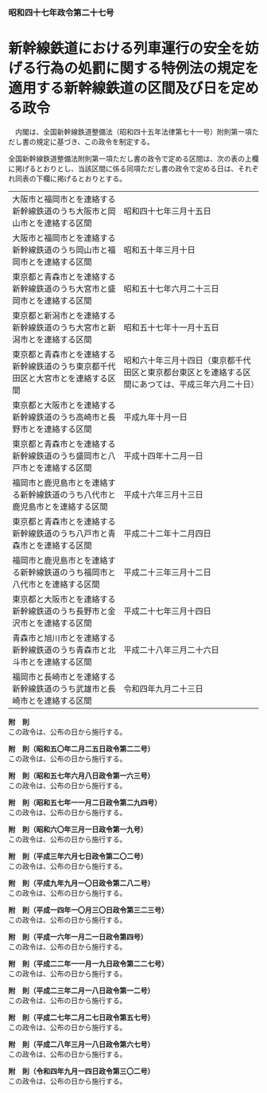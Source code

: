### 昭和四十七年政令第二十七号  
# 新幹線鉄道における列車運行の安全を妨げる行為の処罰に関する特例法の規定を適用する新幹線鉄道の区間及び日を定める政令  
　内閣は、全国新幹線鉄道整備法（昭和四十五年法律第七十一号）附則第一項ただし書の規定に基づき、この政令を制定する。  
  
全国新幹線鉄道整備法附則第一項ただし書の政令で定める区間は、次の表の上欄に掲げるとおりとし、当該区間に係る同項ただし書の政令で定める日は、それぞれ同表の下欄に掲げるとおりとする。  

|||  
| --- | --- |  
|大阪市と福岡市とを連絡する新幹線鉄道のうち大阪市と岡山市とを連絡する区間|昭和四十七年三月十五日|  
|大阪市と福岡市とを連絡する新幹線鉄道のうち岡山市と福岡市とを連絡する区間|昭和五十年三月十日|  
|東京都と青森市とを連絡する新幹線鉄道のうち大宮市と盛岡市とを連絡する区間|昭和五十七年六月二十三日|  
|東京都と新潟市とを連絡する新幹線鉄道のうち大宮市と新潟市とを連絡する区間|昭和五十七年十一月十五日|  
|東京都と青森市とを連絡する新幹線鉄道のうち東京都千代田区と大宮市とを連絡する区間|昭和六十年三月十四日（東京都千代田区と東京都台東区とを連絡する区間にあつては、平成三年六月二十日）|  
|東京都と大阪市とを連絡する新幹線鉄道のうち高崎市と長野市とを連絡する区間|平成九年十月一日|  
|東京都と青森市とを連絡する新幹線鉄道のうち盛岡市と八戸市とを連絡する区間|平成十四年十二月一日|  
|福岡市と鹿児島市とを連絡する新幹線鉄道のうち八代市と鹿児島市とを連絡する区間|平成十六年三月十三日|  
|東京都と青森市とを連絡する新幹線鉄道のうち八戸市と青森市とを連絡する区間|平成二十二年十二月四日|  
|福岡市と鹿児島市とを連絡する新幹線鉄道のうち福岡市と八代市とを連絡する区間|平成二十三年三月十二日|  
|東京都と大阪市とを連絡する新幹線鉄道のうち長野市と金沢市とを連絡する区間|平成二十七年三月十四日|  
|青森市と旭川市とを連絡する新幹線鉄道のうち青森市と北斗市とを連絡する区間|平成二十八年三月二十六日|  
|福岡市と長崎市とを連絡する新幹線鉄道のうち武雄市と長崎市とを連絡する区間|令和四年九月二十三日|  
  
  
**附　則**  
この政令は、公布の日から施行する。  
  
**附　則（昭和五〇年二月二五日政令第二二号）**  
この政令は、公布の日から施行する。  
  
**附　則（昭和五七年六月八日政令第一六三号）**  
この政令は、公布の日から施行する。  
  
**附　則（昭和五七年一一月二日政令第二九四号）**  
この政令は、公布の日から施行する。  
  
**附　則（昭和六〇年三月一日政令第一九号）**  
この政令は、公布の日から施行する。  
  
**附　則（平成三年六月七日政令第二〇二号）**  
この政令は、公布の日から施行する。  
  
**附　則（平成九年九月一〇日政令第二八二号）**  
この政令は、公布の日から施行する。  
  
**附　則（平成一四年一〇月三〇日政令第三二三号）**  
この政令は、公布の日から施行する。  
  
**附　則（平成一六年一月二一日政令第四号）**  
この政令は、公布の日から施行する。  
  
**附　則（平成二二年一一月一九日政令第二二七号）**  
この政令は、公布の日から施行する。  
  
**附　則（平成二三年二月一八日政令第一二号）**  
この政令は、公布の日から施行する。  
  
**附　則（平成二七年二月二七日政令第五七号）**  
この政令は、公布の日から施行する。  
  
**附　則（平成二八年三月一八日政令第六七号）**  
この政令は、公布の日から施行する。  
  
**附　則（令和四年九月一四日政令第三〇二号）**  
この政令は、公布の日から施行する。  
  
